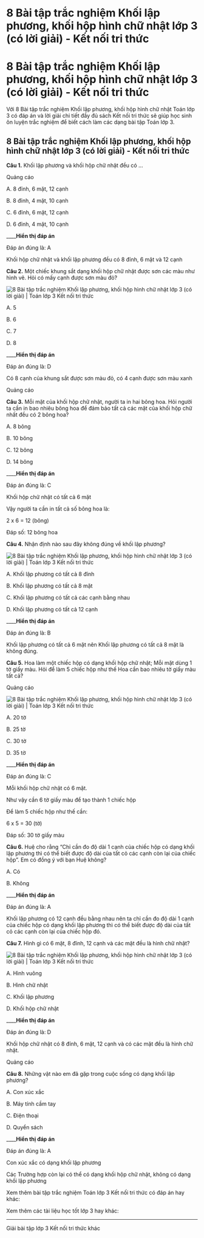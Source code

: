 # 8 Bài tập trắc nghiệm Khối lập phương, khối hộp hình chữ nhật lớp 3 (có lời giải) - Kết nối tri thức

# 8 Bài tập trắc nghiệm Khối lập phương, khối hộp hình chữ nhật lớp 3 (có lời giải) - Kết nối tri thức

Với 8 Bài tập trắc nghiệm Khối lập phương, khối hộp hình chữ nhật Toán lớp 3 có đáp án và lời giải chi tiết đầy đủ sách Kết nối tri thức sẽ giúp học sinh ôn luyện trắc nghiệm để biết cách làm các dạng bài tập Toán lớp 3.

## 8 Bài tập trắc nghiệm Khối lập phương, khối hộp hình chữ nhật lớp 3 (có lời giải) - Kết nối tri thức

**Câu 1.** Khối lập phương và khối hộp chữ nhật đều có …

Quảng cáo

A. 8 đỉnh, 6 mặt, 12 cạnh

B. 8 đỉnh, 4 mặt, 10 cạnh

C. 6 đỉnh, 6 mặt, 12 cạnh

D. 6 đỉnh, 4 mặt, 10 cạnh

____**Hiển thị đáp án**

Đáp án đúng là: A

Khối hộp chữ nhật và khối lập phương đều có 8 đỉnh, 6 mặt và 12 cạnh

**Câu 2.** Một chiếc khung sắt dạng khối hộp chữ nhật được sơn các màu như hình vẽ. Hỏi có mấy cạnh được sơn màu đỏ?

![8 Bài tập trắc nghiệm Khối lập phương, khối hộp hình chữ nhật lớp 3 \(có lời giải\) | Toán lớp 3 Kết nối tri thức](https://vietjack.com/toan-3-kn/images/trac-nghiem-bai-21-khoi-lap-phuong-khoi-hop-hinh-chu-nhat.PNG)

A. 5

B. 6

C. 7

D. 8

____**Hiển thị đáp án**

Đáp án đúng là: D

Có 8 cạnh của khung sắt được sơn màu đỏ, có 4 cạnh được sơn màu xanh

Quảng cáo

**Câu 3.** Mỗi mặt của khối hộp chữ nhật, người ta in hai bông hoa. Hỏi người ta cần in bao nhiêu bông hoa để đảm bảo tất cả các mặt của khối hộp chữ nhất đều có 2 bông hoa?

A. 8 bông

B. 10 bông

C. 12 bông

D. 14 bông

____**Hiển thị đáp án**

Đáp án đúng là: C

Khối hộp chữ nhật có tất cả 6 mặt

Vậy người ta cần in tất cả số bông hoa là:

2 x 6 = 12 (bông)

Đáp số: 12 bông hoa

**Câu 4.** Nhận định nào sau đây không đúng về khối lập phương?

![8 Bài tập trắc nghiệm Khối lập phương, khối hộp hình chữ nhật lớp 3 \(có lời giải\) | Toán lớp 3 Kết nối tri thức](https://vietjack.com/toan-3-kn/images/trac-nghiem-bai-21-khoi-lap-phuong-khoi-hop-hinh-chu-nhat-1.PNG)

A. Khối lập phương có tất cả 8 đỉnh

B. Khối lập phương có tất cả 8 mặt

C. Khối lập phương có tất cả các cạnh bằng nhau

D. Khối lập phương có tất cả 12 cạnh

____**Hiển thị đáp án**

Đáp án đúng là: B

Khối lập phương có tất cả 6 mặt nên Khối lập phương có tất cả 8 mặt là không đúng.

**Câu 5.** Hoa làm một chiếc hộp có dạng khối hộp chữ nhật; Mỗi mặt dùng 1 tờ giấy màu. Hỏi để làm 5 chiếc hộp như thế Hoa cần bao nhiêu tờ giấy màu tất cả?

Quảng cáo

![8 Bài tập trắc nghiệm Khối lập phương, khối hộp hình chữ nhật lớp 3 \(có lời giải\) | Toán lớp 3 Kết nối tri thức](https://vietjack.com/toan-3-kn/images/trac-nghiem-bai-21-khoi-lap-phuong-khoi-hop-hinh-chu-nhat-2.PNG)

A. 20 tờ

B. 25 tờ

C. 30 tờ

D. 35 tờ

____**Hiển thị đáp án**

Đáp án đúng là: C

Mỗi khối hộp chữ nhật có 6 mặt. 

Như vậy cần 6 tờ giấy màu để tạo thành 1 chiếc hộp

Để làm 5 chiếc hộp như thế cần:

6 x 5 = 30 (tờ)

Đáp số: 30 tờ giấy màu

**Câu 6.** Huệ cho rằng “Chỉ cần đo độ dài 1 cạnh của chiếc hộp có dạng khối lập phương thì có thể biết được độ dài của tất cỏ các cạnh còn lại của chiếc hộp”. Em có đồng ý với bạn Huệ không? 

A. Có

B. Không

____**Hiển thị đáp án**

Đáp án đúng là: A

Khối lập phương có 12 cạnh đều bằng nhau nên ta chỉ cần đo độ dài 1 cạnh của chiếc hộp có dạng khối lập phương thì có thể biết được độ dài của tất cỏ các cạnh còn lại của chiếc hộp đó.

**Câu 7.** Hình gì có 6 mặt, 8 đỉnh, 12 cạnh và các mặt đều là hình chữ nhật?

![8 Bài tập trắc nghiệm Khối lập phương, khối hộp hình chữ nhật lớp 3 \(có lời giải\) | Toán lớp 3 Kết nối tri thức](https://vietjack.com/toan-3-kn/images/trac-nghiem-bai-21-khoi-lap-phuong-khoi-hop-hinh-chu-nhat-3.PNG)

A. Hình vuông

B. Hình chữ nhật

C. Khối lập phương

D. Khối hộp chữ nhật

____**Hiển thị đáp án**

Đáp án đúng là: D

Khối hộp chữ nhật có 8 đỉnh, 6 mặt, 12 cạnh và có các mặt đều là hình chữ nhật.

Quảng cáo

**Câu 8.** Những vật nào em đã gặp trong cuộc sống có dạng khối lập phương?

A. Con xúc xắc

B. Máy tính cầm tay

C. Điện thoại

D. Quyển sách

____**Hiển thị đáp án**

Đáp án đúng là: A

Con xúc xắc có dạng khối lập phương

Các Trường hợp còn lại có thể có dạng khối hộp chữ nhật, không có dạng khối lập phương

Xem thêm bài tập trắc nghiệm Toán lớp 3 Kết nối tri thức có đáp án hay khác:

Xem thêm các tài liệu học tốt lớp 3 hay khác:

* * *

Giải bài tập lớp 3 Kết nối tri thức khác
